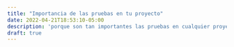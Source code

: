 ```yaml
---
title: "Importancia de las pruebas en tu proyecto"
date: 2022-04-21T18:53:10-05:00
description: 'porque son tan importantes las pruebas en cualquier proyecto de software.'
draft: true
---
```

